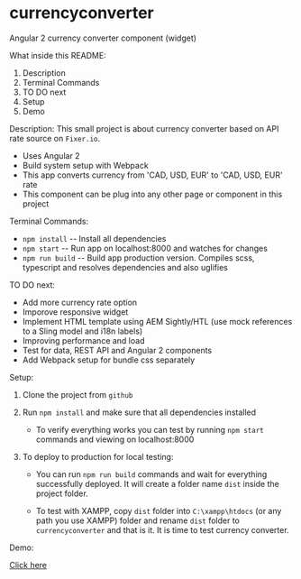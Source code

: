 # currencyconverter
Angular 2 currency converter component (widget)

What inside this README:

1. Description
2. Terminal Commands
3. TO DO next 
4. Setup
5. Demo

Description:
This small project is about currency converter based on API rate source on `Fixer.io`.
- Uses Angular 2
- Build system setup with Webpack
- This app converts currency from 'CAD, USD, EUR' to 'CAD, USD, EUR' rate
- This component can be plug into any other page or component in this project

Terminal Commands:
- `npm install` -- Install all dependencies
- `npm start` -- Run app on localhost:8000 and watches for changes
- `npm run build` -- Build app production version. Compiles scss, typescript and resolves dependencies and also uglifies

TO DO next:
- Add more currency rate option
- Imporove responsive widget
- Implement HTML template using AEM Sightly/HTL (use mock references to a Sling model and i18n labels)
- Improving performance and load
- Test for data, REST API and Angular 2 components
- Add Webpack setup for bundle css separately

Setup:

1. Clone the project from `github`

2. Run `npm install` and make sure that all dependencies installed
   - To verify everything works you can test by running `npm start` commands and viewing on localhost:8000

3. To deploy to production for local testing:
   - You can run `npm run build` commands and wait for everything successfully deployed. It will create a folder name `dist` inside the project folder.
   
   - To test with XAMPP, copy `dist` folder into `C:\xampp\htdocs` (or any path you use XAMPP) folder and rename `dist` folder to `currencyconverter` and that is it. It is time to test currency converter.
   
 Demo:
 
 [Click here](https://tclyit.github.io)
